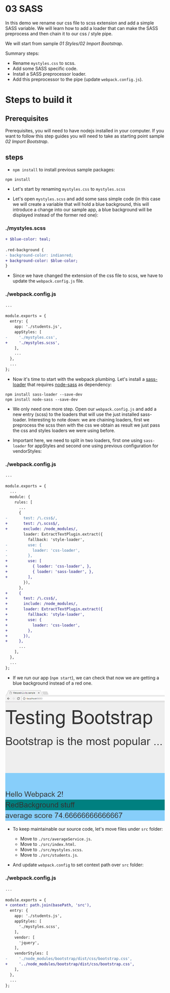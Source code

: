# 03 SASS

In this demo we rename our css file to scss extension and add a simple SASS variable. We will learn how to add a loader that can
make the SASS preprocess and then chain it to our css / style pipe.

We will start from sample _01 Styles/02 Import Bootstrap_.

Summary steps:
 - Rename `mystyles.css` to scss.
 - Add some SASS specific code.
 - Install a SASS preprocessor loader.
 - Add this preprocessor to the pipe (update `webpack.config.js`).

# Steps to build it

## Prerequisites

Prerequisites, you will need to have nodejs installed in your computer. If you want to follow this step guides you will need to take as starting point sample _02 Import Bootstrap_.

## steps

- `npm install` to install previous sample packages:

```
npm install
```

- Let's start by renaming `mystyles.css` to `mystyles.scss`

- Let's open `mystyles.scss` and add some sass simple code (in this case we will create a variable that will hold a blue background, this will introduce a change into our sample app, a blue background will be displayed instead of the former red one):

### ./mystyles.scss
```diff
+ $blue-color: teal;

.red-background {
- background-color: indianred;
+ background-color: $blue-color;
}

```

- Since we have changed the extension of the css file to scss, we have to update the `webpack.config.js` file.

### ./webpack.config.js
```diff
...

module.exports = {
  entry: {
    app: './students.js',
    appStyles: [
-     './mystyles.css',
+     './mystyles.scss',
    ],
    ...
  },
  ...
};

```

- Now it's time to start with the webpack plumbing. Let's install a [sass-loader](https://github.com/webpack-contrib/sass-loader) that requires [node-sass](https://github.com/sass/node-sass) as dependency:

```
npm install sass-loader --save-dev
npm install node-sass --save-dev
```
- We only need one more step. Open our `webpack.config.js` and add a new  entry (scss) to the loaders that will use the just installed sass-loader. Interesting to note down: we are chaining loaders, first we preprocess the scss then with the css we obtain as result we just pass the css and styles loaders we were using before.

- Important here, we need to split in two loaders, first one using `sass-loader` for appStyles and second one using previous configuration for vendorStyles:

### ./webpack.config.js
```diff
...

module.exports = {
  ...
  module: {
    rules: [
      ...
      {
-       test: /\.css$/,
+       test: /\.scss$/,
+       exclude: /node_modules/,
        loader: ExtractTextPlugin.extract({
          fallback: 'style-loader',
-         use: {
-           loader: 'css-loader',
-         },
+         use: [
+           { loader: 'css-loader', },
+           { loader: 'sass-loader', },
+         ],
        }),
      },
+     {
+       test: /\.css$/,
+       include: /node_modules/,
+       loader: ExtractTextPlugin.extract({
+         fallback: 'style-loader',
+         use: {
+           loader: 'css-loader',
+         },
+       }),
+     },
      ...
    ],
  },
  ...
};

```

- If we run our app (`npm start`), we can check that now we are getting a blue background instead of a red one.

![result](../../99%20Readme%20Resources/01%20Styles/03%20SASS/result.png)

- To keep maintainable our source code, let's move files under `src` folder:
  - Move to `./src/averageService.js`.
  - Move to `./src/index.html`.
  - Move to `./src/mystyles.scss`.
  - Move to `./src/students.js`.

- And update `webpack.config` to set context path over `src` folder:

### ./webpack.config.js
```diff
...

module.exports = {
+ context: path.join(basePath, 'src'),
  entry: {
    app: './students.js',
    appStyles: [
      './mystyles.scss',
    ],
    vendor: [
      'jquery',
    ],
    vendorStyles: [
-     './node_modules/bootstrap/dist/css/bootstrap.css',
+     '../node_modules/bootstrap/dist/css/bootstrap.css',
    ],
  },
  ...
};

```
